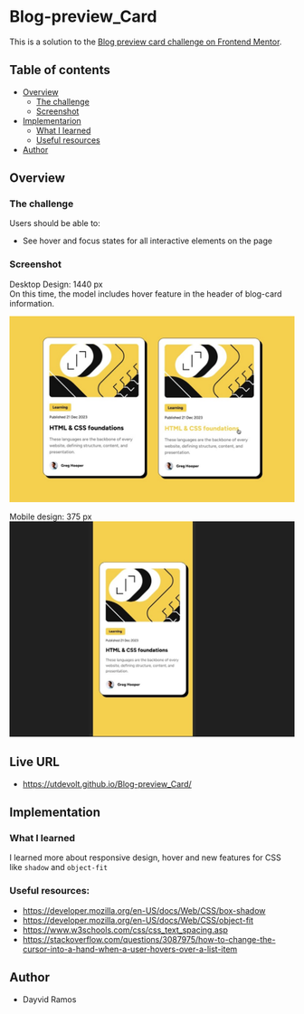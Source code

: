 # Blog-preview_Card

This is a solution to the [Blog preview card challenge on Frontend Mentor](https://www.frontendmentor.io/challenges/blog-preview-card-ckPaj01IcS).

## Table of contents

- [Overview](#overview)
  - [The challenge](#the-challenge)
  - [Screenshot](#screenshot)
- [Implementarion](#implementation)
  - [What I learned](#what-i-learned)
  - [Useful resources](#useful-resources)
- [Author](#author)

## Overview

### The challenge

Users should be able to:

- See hover and focus states for all interactive elements on the page

### Screenshot
Desktop Design: 1440 px <br>
On this time, the model includes hover feature in the header of blog-card information. 

![imagen](./images/desktop-design.jpg)

Mobile design: 375 px
![image](./images/mobile-design.jpg)

## Live URL
- https://utdevolt.github.io/Blog-preview_Card/

## Implementation

### What I learned
I learned more about responsive design, hover and new features for CSS like `shadow` and `object-fit`

### Useful resources:
- https://developer.mozilla.org/en-US/docs/Web/CSS/box-shadow
- https://developer.mozilla.org/en-US/docs/Web/CSS/object-fit
- https://www.w3schools.com/css/css_text_spacing.asp
- https://stackoverflow.com/questions/3087975/how-to-change-the-cursor-into-a-hand-when-a-user-hovers-over-a-list-item

## Author
- Dayvid Ramos